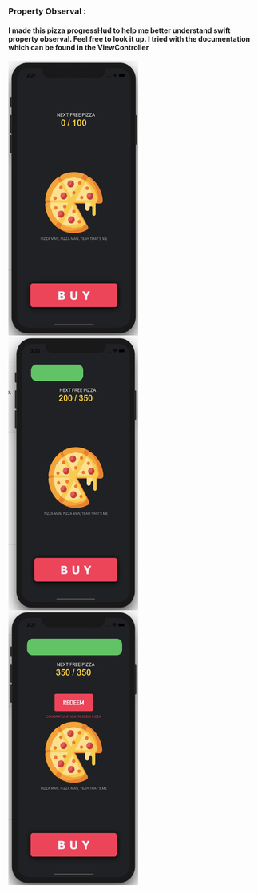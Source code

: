 ### Property Observal :

#### I made this pizza  progressHud to help me better understand swift property observal.  Feel free to look it up. I tried with the documentation which can be found in the ViewController

<img   src="ui/1.jpeg" width="260" height="550" align="left">

<img   src="ui/2.jpeg" width="260" height="550" align="left" >

<img   src="ui/3.jpeg" width="260" height="550" align="left">

